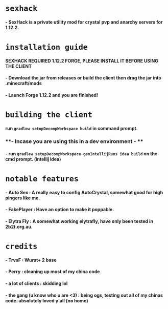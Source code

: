 # `sexhack`
#### - SexHack is a private utility mod for crystal pvp and anarchy servers for 1.12.2.
# `installation guide`
#### SEXHACK REQUIRED 1.12.2 FORGE, PLEASE INSTALL IT BEFORE USING THE CLIENT
#### - Download the jar from releases or build the client then drag the jar into .minecraft/mods
#### - Launch Forge 1.12.2 and you are finished!
# `building the client`
#### run `gradlew setupDecompWorkspace build` in command prompt.
### **- Incase you are using this in a dev environment - **
#### - run `gradlew setupDecompWorkspace genIntellijRuns idea build` on the cmd prompt. (intellij idea)
# `notable features`
#### - Auto Sex : A really easy to config AutoCrystal, somewhat good for high pingers like me.
#### - FakePlayer : Have an option to make it poppable.
#### - Elytra Fly : A somewhat working elytrafly, have only been tested in 2b2t.org.au.
# `credits`
#### - TrvsF : Wurst+ 2 base
#### - Perry : cleaning up most of my china code
#### - a lot of clients : skidding lol
#### - the gang (u know who u are <3) : being ogs, testing out all of my chinas code. absolutely loved y'all (no homo)
